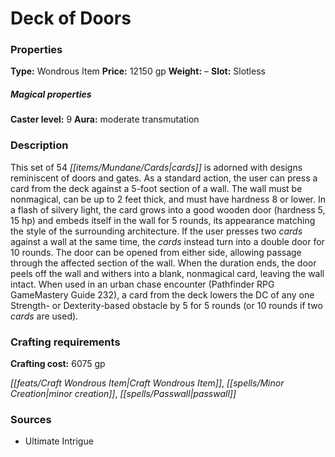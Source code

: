 ﻿---
Title: "Deck of Doors"
Type: "Wondrous Item"
Price: "12150 gp"
Weight: "–"
Slot: "Slotless"
Caster level: "9"
Aura: "moderate transmutation"
Description: |
  "This set of 54 cards is adorned with designs reminiscent of doors and gates. As a standard action, the user can press a card from the deck against a 5-foot section of a wall. The wall must be nonmagical, can be up to 2 feet thick, and must have hardness 8 or lower. In a flash of silvery light, the card grows into a good wooden door (hardness 5, 15 hp) and embeds itself in the wall for 5 rounds, its appearance matching the style of the surrounding architecture. If the user presses two cards against a wall at the same time, the cards instead turn into a double door for 10 rounds. The door can be opened from either side, allowing passage through the affected section of the wall. When the duration ends, the door peels off the wall and withers into a blank, nonmagical card, leaving the wall intact. When used in an urban chase encounter (_Pathfinder RPG GameMastery Guide 232_), a card from the deck lowers the DC of any one Strength- or Dexterity-based obstacle by 5 for 5 rounds (or 10 rounds if two cards are used)."
Crafting cost: "6075 gp"
Sources: "['Ultimate Intrigue']"
---

# Deck of Doors

### Properties

**Type:** Wondrous Item **Price:** 12150 gp **Weight:** – **Slot:** Slotless

##### Magical properties

**Caster level:** 9 **Aura:** moderate transmutation

### Description

This set of 54 _[[items/Mundane/Cards|cards]]_ is adorned with designs reminiscent of doors and gates. As a standard action, the user can press a card from the deck against a 5-foot section of a wall. The wall must be nonmagical, can be up to 2 feet thick, and must have hardness 8 or lower. In a flash of silvery light, the card grows into a good wooden door (hardness 5, 15 hp) and embeds itself in the wall for 5 rounds, its appearance matching the style of the surrounding architecture. If the user presses two _cards_ against a wall at the same time, the _cards_ instead turn into a double door for 10 rounds. The door can be opened from either side, allowing passage through the affected section of the wall. When the duration ends, the door peels off the wall and withers into a blank, nonmagical card, leaving the wall intact. When used in an urban chase encounter (Pathfinder RPG GameMastery Guide 232), a card from the deck lowers the DC of any one Strength- or Dexterity-based obstacle by 5 for 5 rounds (or 10 rounds if two _cards_ are used).

### Crafting requirements

**Crafting cost:** 6075 gp

_[[feats/Craft Wondrous Item|Craft Wondrous Item]]_, _[[spells/Minor Creation|minor creation]]_, _[[spells/Passwall|passwall]]_

### Sources

* Ultimate Intrigue